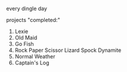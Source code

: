 every dingle day

projects "completed:"
1. Lexie
2. Old Maid
3. Go Fish
4. Rock Paper Scissor Lizard Spock Dynamite
5. Normal Weather
6. Captain's Log
